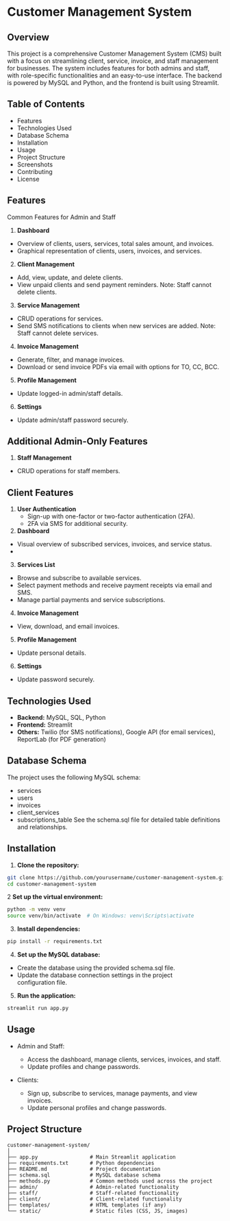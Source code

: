 # Customer Management System
## Overview
This project is a comprehensive Customer Management System (CMS) built with a focus on streamlining client, service, invoice, and staff management for businesses. The system includes features for both admins and staff, with role-specific functionalities and an easy-to-use interface. The backend is powered by MySQL and Python, and the frontend is built using Streamlit.

## Table of Contents
- Features
- Technologies Used
- Database Schema
- Installation
- Usage
- Project Structure
- Screenshots
- Contributing
- License
## Features
Common Features for Admin and Staff
1. **Dashboard**

  - Overview of clients, users, services, total sales amount, and invoices.
  - Graphical representation of clients, users, invoices, and services.
2. **Client Management**
  
  - Add, view, update, and delete clients.
  - View unpaid clients and send payment reminders.
    Note: Staff cannot delete clients.
3. **Service Management**
  
  - CRUD operations for services.
  - Send SMS notifications to clients when new services are added.
    Note: Staff cannot delete services.
4. **Invoice Management**
  
  - Generate, filter, and manage invoices.
  - Download or send invoice PDFs via email with options for TO, CC, 
    BCC.
5. **Profile Management**

  - Update logged-in admin/staff details.
6. **Settings**
  - Update admin/staff password securely.
## Additional Admin-Only Features
1. **Staff Management**
  - CRUD operations for staff members.
## Client Features
1. **User Authentication**
    - Sign-up with one-factor or two-factor authentication (2FA).
    - 2FA via SMS for additional security.
2. **Dashboard**

  - Visual overview of subscribed services, invoices, and service status.
  - 
3. **Services List**

  - Browse and subscribe to available services.
  - Select payment methods and receive payment receipts via email and 
    SMS.
  - Manage partial payments and service subscriptions.
    
4. **Invoice Management**
  - View, download, and email invoices.
    
5. **Profile Management**

  - Update personal details.
6. **Settings**

  - Update password securely.
## Technologies Used
  - **Backend:** MySQL, SQL, Python
  - **Frontend:** Streamlit
  - **Others:** Twilio (for SMS notifications), Google API (for email services), ReportLab (for PDF generation)
## Database Schema
The project uses the following MySQL schema:

- services
- users
- invoices
- client_services
- subscriptions_table
See the schema.sql file for detailed table definitions and relationships.

## Installation
1. **Clone the repository:**

```bash
git clone https://github.com/yourusername/customer-management-system.git
cd customer-management-system
```
2 **Set up the virtual environment:**

```bash
python -m venv venv
source venv/bin/activate  # On Windows: venv\Scripts\activate
```
3. **Install dependencies:**

```bash
pip install -r requirements.txt
```
4. **Set up the MySQL database:**

  - Create the database using the provided schema.sql file.
  - Update the database connection settings in the project   
  configuration file.
5. **Run the application:**

```bash
streamlit run app.py
```
## Usage
- Admin and Staff:

  - Access the dashboard, manage clients, services, invoices, and 
    staff.
  - Update profiles and change passwords.
- Clients:

  - Sign up, subscribe to services, manage payments, and view   
    invoices.
  - Update personal profiles and change passwords.
## Project Structure
```
customer-management-system/
│
├── app.py                 # Main Streamlit application
├── requirements.txt       # Python dependencies
├── README.md              # Project documentation
├── schema.sql             # MySQL database schema
├── methods.py             # Common methods used across the project
├── admin/                 # Admin-related functionality
├── staff/                 # Staff-related functionality
├── client/                # Client-related functionality
├── templates/             # HTML templates (if any)
└── static/                # Static files (CSS, JS, images)
```


